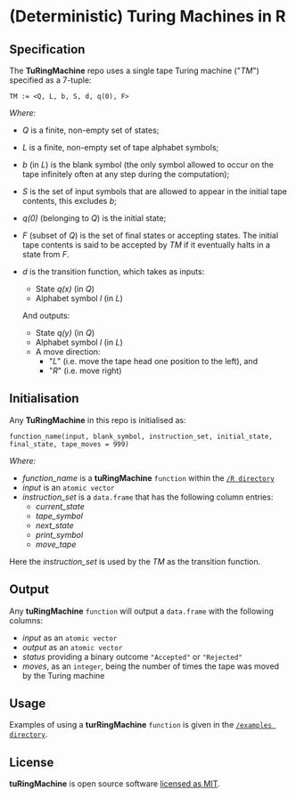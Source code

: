 # (Deterministic) Turing Machines in R

## Specification

The **TuRingMachine** repo uses a single tape Turing machine ("_TM_") specified as a 7-tuple:

```
TM := <Q, L, b, S, d, q(0), F>
```

_Where:_

- _Q_ is a finite, non-empty set of states;
- _L_ is a finite, non-empty set of tape alphabet symbols;
- _b_ (in _L_) is the blank symbol (the only symbol allowed to occur on the tape infinitely often at any step during the computation);
- _S_ is the set of input symbols that are allowed to appear in the initial tape contents, this excludes _b_;
- _q(0)_ (belonging to _Q_) is the initial state;
- _F_ (subset of _Q_) is the set of final states or accepting states. The initial tape contents is said to be accepted by _TM_ if it eventually halts in a state from _F_.
- _d_ is the transition function, which takes as inputs:

  - State _q(x)_ (in _Q_)
  - Alphabet symbol _l_ (in _L_)

  And outputs:

  - State _q(y)_ (in _Q_)
  - Alphabet symbol _l_ (in _L_)
  - A move direction:
    - "_L_" (i.e. move the tape head one position to the left), and
    - "_R_" (i.e. move right)

## Initialisation

Any **TuRingMachine** in this repo is initialised as:

```
function_name(input, blank_symbol, instruction_set, initial_state, final_state, tape_moves = 999)
```

_Where:_

- _function_name_ is a **tuRingMachine** `function` within the [`/R directory`](https://github.com/agarbiak/tuRingMachine/tree/master/R)
- _input_ is an `atomic vector`
- _instruction_set_ is a `data.frame` that has the following column entries:
  - _current_state_
  - _tape_symbol_
  - _next_state_
  - _print_symbol_
  - _move_tape_

Here the _instruction_set_ is used by the _TM_ as the transition function.

## Output

Any **tuRingMachine** `function` will output a `data.frame` with the following columns:

- _input_ as an `atomic vector`
- _output_ as an `atomic vector`
- _status_ providing a binary outcome `"Accepted"` or `"Rejected"`
- _moves_, as an `integer`, being the number of times the tape was moved by the Turing machine

## Usage

Examples of using a **turRingMachine** `function` is given in the [`/examples directory`](https://github.com/agarbiak/tuRingMachine/tree/master/examples).

## License

**tuRingMachine** is open source software [licensed as MIT](https://github.com/agarbiak/tuRingMachine/blob/master/LICENSE).
